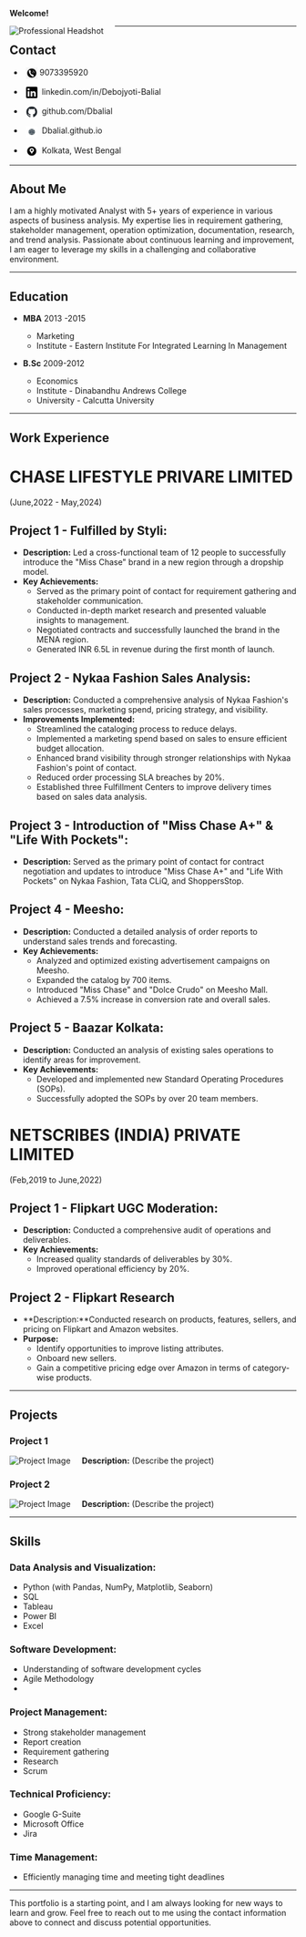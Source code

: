 **Welcome!**

<img src="#" alt="Professional Headshot" style="float: left; margin-right: 20px;" /> <!-- Replace '#' with the actual path to your image -->

---

## **Contact**

* **<img src="Images2/Phone Image.jpg" style="width: 20px; height: 20px; vertical-align: middle; margin-left: 5px;"/>**  9073395920
  
* **<img src="Images2/Linkedin.png" style="width: 20px; height: 20px; vertical-align: middle; margin-left: 5px;"/>**  linkedin.com/in/Debojyoti-Balial
  
* **<img src="Images2/github-mark.png" style="width: 20px; height: 20px; vertical-align: middle; margin-left: 5px;"/>**  github.com/Dbalial
  
* **<img src="Images2/website.jfif" style="width: 20px; height: 20px; vertical-align: middle; margin-left: 5px;"/>**  Dbalial.github.io
  
* **<img src="Images2/LOcation.jfif" style="width: 20px; height: 20px; vertical-align: middle; margin-left: 5px;"/>**  Kolkata, West Bengal

---

## **About Me**

I am a highly motivated Analyst with 5+ years of experience in various aspects of business analysis. My expertise lies in requirement gathering, stakeholder management, operation optimization, documentation, research, and trend analysis. Passionate about continuous learning and improvement, I am eager to leverage my skills in a challenging and collaborative environment.

---

## **Education**

* **MBA**  2013 -2015
    - Marketing     
    - Institute - Eastern Institute For Integrated Learning In Management

* **B.Sc**  2009-2012 
    - Economics    
    - Institute - Dinabandhu Andrews College
    - University - Calcutta University

---

## **Work Experience**

# **CHASE LIFESTYLE PRIVARE LIMITED** 
(June,2022 - May,2024)
  
  ## Project 1 - Fulfilled by Styli:
  * **Description:** Led a cross-functional team of 12 people to successfully introduce the "Miss Chase" brand in a new region through a dropship model.
  * **Key Achievements:**
      * Served as the primary point of contact for requirement gathering and stakeholder communication.
      * Conducted in-depth market research and presented valuable insights to management.
      * Negotiated contracts and successfully launched the brand in the MENA region.
      * Generated INR 6.5L in revenue during the first month of launch.

   ## Project 2 - Nykaa Fashion Sales Analysis:
  * **Description:** Conducted a comprehensive analysis of Nykaa Fashion's sales processes, marketing spend, pricing strategy, and visibility.
  * **Improvements Implemented:**
      * Streamlined the cataloging process to reduce delays.
      * Implemented a marketing spend based on sales to ensure efficient budget allocation.
      * Enhanced brand visibility through stronger relationships with Nykaa Fashion's point of contact.
      * Reduced order processing SLA breaches by 20%.
      * Established three Fulfillment Centers to improve delivery times based on sales data analysis.

  ## Project 3 - Introduction of "Miss Chase A+" & "Life With Pockets":
  * **Description:** Served as the primary point of contact for contract negotiation and updates to introduce "Miss Chase A+" and "Life With Pockets" on Nykaa Fashion, Tata CLiQ, and ShoppersStop.
  
  ## Project 4 - Meesho:
  * **Description:** Conducted a detailed analysis of order reports to understand sales trends and forecasting.
  * **Key Achievements:**
      * Analyzed and optimized existing advertisement campaigns on Meesho.
      * Expanded the catalog by 700 items.
      * Introduced "Miss Chase" and "Dolce Crudo" on Meesho Mall.
      * Achieved a 7.5% increase in conversion rate and overall sales.

  ## Project 5 - Baazar Kolkata:
  * **Description:** Conducted an analysis of existing sales operations to identify areas for improvement.
  * **Key Achievements:**
     * Developed and implemented new Standard Operating Procedures (SOPs).
     * Successfully adopted the SOPs by over 20 team members.


# **NETSCRIBES (INDIA) PRIVATE LIMITED** 
(Feb,2019 to June,2022)

  ## Project 1 - Flipkart UGC Moderation:
  * **Description:** Conducted a comprehensive audit of operations and deliverables.
  * **Key Achievements:** 
      * Increased quality standards of deliverables by 30%.
      * Improved operational efficiency by 20%.

  ## Project 2 - Flipkart Research
  * **Description:**Conducted research on products, features, sellers, and pricing on Flipkart and Amazon websites.
  * **Purpose:** 
     * Identify opportunities to improve listing attributes.
     * Onboard new sellers.
     * Gain a competitive pricing edge over Amazon in terms of category-wise products.

---

## **Projects**

### Project 1
<img src="#" alt="Project Image" style="float: left; margin-right: 20px;" /> <!-- Replace '#' with the actual path to your image -->
**Description:** (Describe the project)

### Project 2
<img src="#" alt="Project Image" style="float: left; margin-right: 20px;" /> <!-- Replace '#' with the actual path to your image -->
**Description:** (Describe the project)

---

## **Skills**

### **Data Analysis and Visualization:**                                                                            
- Python (with Pandas, NumPy, Matplotlib, Seaborn)                                                                  
- SQL                                                                                                                
- Tableau
- Power BI
- Excel

### **Software Development:**
- Understanding of software development cycles
- Agile Methodology
- 
### **Project Management:**                                                                                       
- Strong stakeholder management                                                                                    
- Report creation                                                                                                  
- Requirement gathering                                                                                            
- Research
- Scrum

 ### **Technical Proficiency:**
- Google G-Suite
- Microsoft Office
- Jira
  
### **Time Management:**

- Efficiently managing time and meeting tight deadlines

---

This portfolio is a starting point, and I am always looking for new ways to learn and grow. Feel free to reach out to me using the contact information above to connect and discuss potential opportunities.
